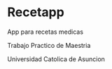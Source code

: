 # Recetapp

App para recetas medicas

Trabajo Practico de Maestria 

Universidad Catolica de Asuncion
